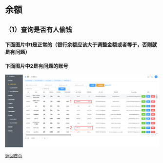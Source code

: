 # 余额

## （1）查询是否有人偷钱

###  下面图片中1是正常的（银行余额应该大于调整金额或者等于，否则就是有问题）
###  下面图片中2是有问题的账号
![CheckStolenMoney.png](CheckStolenMoney.png)

[返回首页](/README.md)
